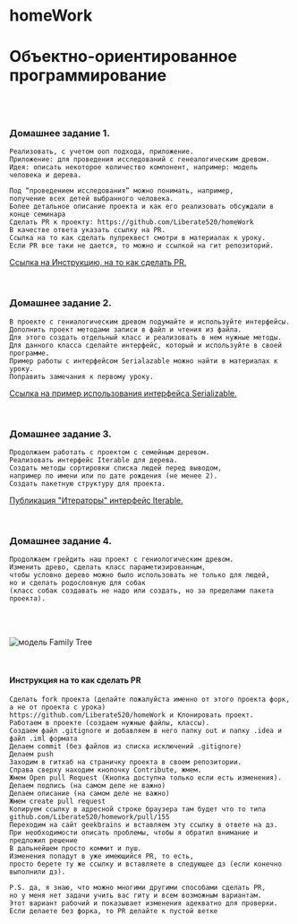 # homeWork

# Объектно-ориентированное программирование

<br><br>

### Домашнее задание 1.

```
Реализовать, с учетом ооп подхода, приложение.
Приложение: для проведения исследований с генеалогическим древом.
Идея: описать некоторое количество компонент, например: модель человека и дерева.

Под “проведением исследования” можно понимать, например,
получение всех детей выбранного человека.
Более детальное описание проекта и как его реализовать обсуждали в конце семинара
Сделать PR к проекту: https://github.com/Liberate520/homeWork
В качестве ответа указать ссылку на PR.
Ссылка на то как сделать пулреквест смотри в материалах к уроку.
Если PR все таки не дается, то можно и ссылкой на гит репозиторий.

```
[Ссылка на Инструкцию, на то как сделать PR.](https://github.com/stanislavfor/homeWork#-%D0%B8%D0%BD%D1%81%D1%82%D1%80%D1%83%D0%BA%D1%86%D0%B8%D1%8F-%D0%BD%D0%B0-%D1%82%D0%BE-%D0%BA%D0%B0%D0%BA-%D1%81%D0%B4%D0%B5%D0%BB%D0%B0%D1%82%D1%8C-pr-)

<br>

### Домашнее задание 2.

```
В проекте с гениалогическим древом подумайте и используйте интерфейсы.
Дополнить проект методами записи в файл и чтения из файла. 
Для этого создать отдельный класс и реализовать в нем нужные методы. 
Для данного класса сделайте интерфейс, который и используйте в своей программе. 
Пример работы с интерфейсом Serialazable можно найти в материалах к уроку.
Поправить замечания к первому уроку.

```
[Cсылка на пример использования интерфейса Serializable.](https://habr.com/ru/articles/431524/)

<br>

### Домашнее задание 3.

```
Продолжаем работать с проектом с семейным деревом.
Реализовать интерфейс Iterable для дерева.
Создать методы сортировки списка людей перед выводом, 
например по имени или по дате рождения (не менее 2).
Создать пакетную структуру для проекта.

```
[Публикация "Итераторы" интерфейс Iterable.](https://javarush.com/quests/lectures/questcollections.level07.lecture03)

<br>

### Домашнее задание 4.

```
Продолжаем грейдить наш проект с гениологическим древом. 
Изменить древо, сделать класс параметизированным, 
чтобы условно дерево можно было использовать не только для людей, 
но и сделать родословную для собак 
(класс собак создавать не надо или создать, но за пределами пакета проекта).

```

<br><br>

![модель Family Tree](https://i.ibb.co/FY9hmBn/fami-tree-grafics-min.jpg "модель человек и дерево Family Tree")

<br>

#### Инструкция на то как сделать PR

```
Сделать fork проекта (делайте пожалуйста именно от этого проекта форк, 
а не от проекта с урока) 
https://github.com/Liberate520/homeWork и Клонировать проект.
Работаем в проекте (создаем нужные файлы, классы).
Создаем файл .gitignore и добавляем в него папку out и папку .idea и файл .iml формата
Делаем commit (без файлов из списка исключений .gitignore)
Делаем push
Заходим в гитхаб на страничку проекта в своем репозитории.
Справа сверху находим кнопочку Contribute, жмем.
Жмем Open pull Request (Кнопка доступна только если есть изменения).
Делаем подпись (на самом деле не важно)
Делаем описание (на самом деле не важно)
Жмем create pull request
Копируем ссылку в адресной строке браузера там будет что то типа 
github.com/Liberate520/homework/pull/155
Переходим на сайт geekbrains и вставляем эту ссылку в ответе на дз. 
При необходимости описать проблемы, чтобы я обратил внимание и предложил решение
В дальнейшем просто коммит и пуш. 
Изменения попадут в уже имеющийся PR, то есть, 
просто берете ту же ссылку и вставляете в следующее дз (если конечно выполнили дз).

P.S. да, я знаю, что можно многими другими способами сделать PR, 
но у меня нет задачи учить вас гиту и всем возможным вариантам. 
Этот вариант рабочий и показывает изменения адекватно для проверки. 
Если делаете без форка, то PR делайте к пустой ветке


```
